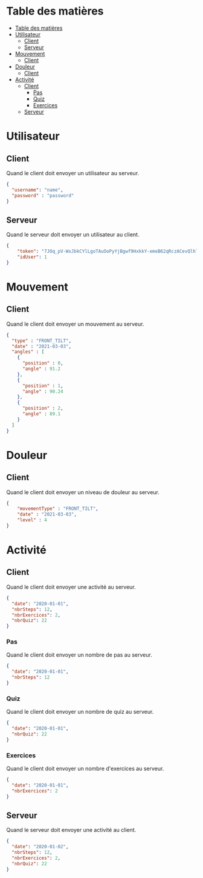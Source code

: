 # Table des matières

- [Table des matières](#table-des-matières)
- [Utilisateur](#utilisateur)
  - [Client](#client)
  - [Serveur](#serveur)
- [Mouvement](#mouvement)
  - [Client](#client-1)
- [Douleur](#douleur)
  - [Client](#client-2)
- [Activité](#activite)
  - [Client](#client-3)
    - [Pas](#pas)
    - [Quiz](#quiz)
    - [Exercices](#exercices)
  - [Serveur](#serveur-1)

# Utilisateur

## Client
Quand le client doit envoyer un utilisateur au serveur.
```json
{
  "username": "name",
  "password" : "password"
}
```
## Serveur
Quand le serveur doit envoyer un utilisateur au client.
```json
{
    "token": "7JOq_pV-WxJbkCYlLgoTAuOoPyYjBgwf9HxkkY-emeB62qRczACevQlhlLyd7D9hT56uA7CyJzDt9L-6H_VqZw==",
    "idUser": 1
}
```

# Mouvement
## Client
Quand le client doit envoyer un mouvement au serveur.
```json
{
  "type" : "FRONT_TILT",
  "date" : "2021-03-03",
  "angles" : [
    {
      "position" : 0,
      "angle" : 91.2
    },
    {
      "position" : 1,
      "angle" : 90.24
    },
    {
      "position" : 2,
      "angle" : 89.1
    }
  ]
}
```

# Douleur
## Client
Quand le client doit envoyer un niveau de douleur au serveur.
```json
{
    "movementType" : "FRONT_TILT",
    "date" : "2021-03-03",
    "level" : 4
}
```


# Activité
## Client
Quand le client doit envoyer une activité au serveur.
```json
{
  "date": "2020-01-01",
  "nbrSteps": 12,
  "nbrExercices": 2,
  "nbrQuiz": 22
}
```
### Pas
Quand le client doit envoyer un nombre de pas au serveur.
```json
{
  "date": "2020-01-01",
  "nbrSteps": 12
}
```
### Quiz
Quand le client doit envoyer un nombre de quiz au serveur.
```json
{
  "date": "2020-01-01",
  "nbrQuiz": 22
}
```
### Exercices
Quand le client doit envoyer un nombre d'exercices au serveur.
```json
{
  "date": "2020-01-01",
  "nbrExercices": 2
}
```

## Serveur
Quand le serveur doit envoyer une activité au client.
```json
{
  "date": "2020-01-02",
  "nbrSteps": 12,
  "nbrExercices": 2,
  "nbrQuiz": 22
}
```
